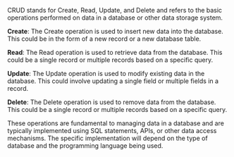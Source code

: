 
CRUD stands for Create, Read, Update, and Delete and refers to the basic operations performed on data in a database or other data storage system.

**Create**: The Create operation is used to insert new data into the database. This could be in the form of a new record or a new database table.

**Read**: The Read operation is used to retrieve data from the database. This could be a single record or multiple records based on a specific query.

**Update**: The Update operation is used to modify existing data in the database. This could involve updating a single field or multiple fields in a record.

**Delete**: The Delete operation is used to remove data from the database. This could be a single record or multiple records based on a specific query.

These operations are fundamental to managing data in a database and are typically implemented using SQL statements, APIs, or other data access mechanisms. The specific implementation will depend on the type of database and the programming language being used.